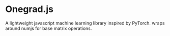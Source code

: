 #  Onegrad.js

A lightweight javascript machine learning library inspired by PyTorch. wraps around numjs for base matrix operations.